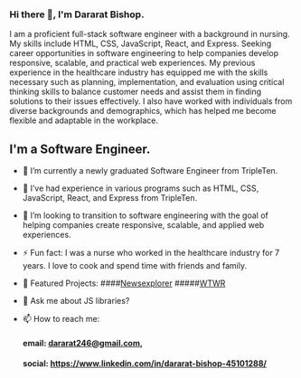 ### Hi there 👋, I'm Dararat Bishop.
I am a proficient full-stack software engineer with a background in nursing. My skills include HTML, CSS, JavaScript, React, and Express. Seeking career opportunities in software engineering to help companies develop responsive, scalable, and practical web experiences. My previous experience in the healthcare industry has equipped me with the skills necessary such as planning, implementation, and evaluation using critical thinking skills to balance customer needs and assist them in finding solutions to their issues effectively. I also have worked with individuals from diverse backgrounds and demographics, which has helped me become flexible and adaptable in the workplace.

## I'm a Software Engineer.

- 🔭 I’m currently a newly graduated Software Engineer from TripleTen.
  
- 🌱 I’ve had experience in various programs such as HTML, CSS, JavaScript, React, and Express from TripleTen.
- :mag_right: I’m looking to transition to software engineering with the goal of helping companies create responsive, scalable, and applied web experiences.

- ⚡ Fun fact: I was a nurse who worked in the healthcare industry for 7 years. I love to cook and spend time with friends and family.
  
- 🌟 Featured Projects: ####[Newsexplorer](https://newsexplorer.servernux.com/) #####[WTWR](https://www.wtwr.twilightparadox.com/) 
  
- 💬 Ask me about JS libraries?
- 📫 How to reach me:
  #### email: dararat246@gmail.com,
  #### social: https://www.linkedin.com/in/dararat-bishop-45101288/

